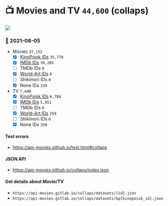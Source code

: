 # :tv: Movies and TV `44,600` (collaps)

<a href="https://API-Movies.github.io"><img src="https://API-Movies.github.io/banner.png?cache"></a>

### :date: 2021-08-05
- Movies `37,152`
  - [x] <a href="https://API-Movies.github.io/collaps/movie_kinopoisk_ids.json">KinoPoisk IDs</a> `35,778`
  - [x] <a href="https://API-Movies.github.io/collaps/movie_imdb_ids.json">IMDb IDs</a> `30,285`
  - [ ] TMDb IDs `0`
  - [x] <a href="https://API-Movies.github.io/collaps/movie_world_art_ids.json">World-Art IDs</a> `8`
  - [ ] Shikimori IDs `0`
  - [x] None IDs `339`
- TV `7,448`
  - [x] <a href="https://API-Movies.github.io/collaps/tv_kinopoisk_ids.json">KinoPoisk IDs</a> `6,704`
  - [x] <a href="https://API-Movies.github.io/collaps/tv_imdb_ids.json">IMDb IDs</a> `5,951`
  - [ ] TMDb IDs `0`
  - [x] <a href="https://API-Movies.github.io/collaps/tv_world_art_ids.json">World-Art IDs</a> `259`
  - [ ] Shikimori IDs `0`
  - [x] None IDs `350`
#### Test errors
- <a href='https://api-movies.github.io/test.html#collaps'>https://api-movies.github.io/test.html#collaps</a>
#### JSON API
- <a href='https://api-movies.github.io/collaps/index.json'>https://api-movies.github.io/collaps/index.json</a>
#### Get details about Movie/TV
- `https://api-movies.gitlab.io/collaps/datasets/[id].json`
- `https://api-movies.gitlab.io/collaps/datasets/kp[kinopoisk_id].json`
